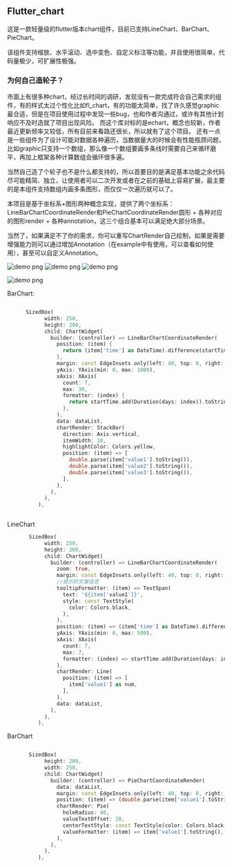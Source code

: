 
## Flutter_chart

这是一款轻量级的flutter版本chart组件，目前已支持LineChart、BarChart、PieChart。

该组件支持缩放、水平滚动、选中变色、自定义标注等功能，并且使用很简单，代码量极少，可扩展性极强。

### 为何自己造轮子？
市面上有很多种chart，经过长时间的调研，发现没有一款完成符合自己需求的组件，有的样式太过个性化比如fl_chart，有的功能太简单，找了许久感觉graphic最合适，但是在项目使用过程中发现一些bug，也和作者沟通过，或许有其他计划响应不及时造就了项目出现风险。
而这个库对标的是echart，概念也较新，作者最近更新频率又较低，所有目前来看路还很长，所以就有了这个项目。
还有一点是一些组件为了设计可能对数据各种遍历，当数据量大的时候会有性能瓶颈问题，比如graphic只支持一个数组，那么像一个数组要画多条线时需要自己来循环磨平，再加上框架各种计算数组会循环很多遍。

当然自己造了个轮子也不是什么都支持的，所以首要目的是满足基本功能之余代码尽可能精简、独立，让使用者可以二次开发或者在之前的基础上容易扩展，最主要的是本组件支持数组内画多条图形，而仅仅一次遍历就可以了。


本项目是基于坐标系+图形两种概念实现，提供了两个坐标系：LineBarChartCoordinateRender和PieChartCoordinateRender圆形 + 各种对应的图形render + 各种annotation，这三个组合基本可以满足绝大部分场景。

当然了，如果满足不了你的需求，你可以重写ChartRender自己绘制，如果是需要增强能力则可以通过增加Annotation（在example中有使用，可以查看如何使用），甚至可以自定义Annotation。

![demo png](1.gif "demo")
![demo png](2.gif "demo")
![demo png](3.gif "demo")

![demo png](1.png "demo")

BarChart:
```dart

      SizedBox(
            width: 250,
            height: 200,
            child: ChartWidget(
              builder: (controller) => LineBarChartCoordinateRender(
                position: (item) {
                  return (item['time'] as DateTime).difference(startTime).inMilliseconds / (24 * 60 * 60 * 1000);
                },
                margin: const EdgeInsets.only(left: 40, top: 0, right: 0, bottom: 30),
                yAxis: YAxis(min: 0, max: 1000),
                xAxis: XAxis(
                  count: 7,
                  max: 30,
                  formatter: (index) {
                    return startTime.add(Duration(days: index)).toStringWithFormat(format: 'dd');
                  },
                ),
                data: dataList,
                chartRender: StackBar(
                  direction: Axis.vertical,
                  itemWidth: 10,
                  highlightColor: Colors.yellow,
                  position: (item) => [
                    double.parse(item['value1'].toString()),
                    double.parse(item['value2'].toString()),
                    double.parse(item['value3'].toString()),
                  ],
                ),
              ),
            ),
          ),
      

```

LineChart

```dart
       SizedBox(
            width: 250,
            height: 200,
            child: ChartWidget(
              builder: (controller) => LineBarChartCoordinateRender(
                zoom: true,
                margin: const EdgeInsets.only(left: 40, top: 0, right: 0, bottom: 30),
                //提示的文案信息
                tooltipFormatter: (item) => TextSpan(
                  text: '${item['value1']}',
                  style: const TextStyle(
                    color: Colors.black,
                  ),
                ),
                position: (item) => (item['time'] as DateTime).difference(startTime).inMilliseconds / (24 * 60 * 60 * 1000),
                yAxis: YAxis(min: 0, max: 500),
                xAxis: XAxis(
                  count: 7,
                  max: 7,
                  formatter: (index) => startTime.add(Duration(days: index)).toStringWithFormat(format: 'dd'),
                ),
                chartRender: Line(
                  position: (item) => [
                    item['value1'] as num,
                  ],
                ),
                data: dataList,
              ),
            ),
          ),

```

BarChart

```dart

       SizedBox(
            height: 200,
            width: 250,
            child: ChartWidget(
              builder: (controller) => PieChartCoordinateRender(
                data: dataList,
                margin: const EdgeInsets.only(left: 40, top: 0, right: 0, bottom: 10),
                position: (item) => (double.parse(item['value1'].toString())),
                chartRender: Pie(
                  holeRadius: 40,
                  valueTextOffset: 20,
                  centerTextStyle: const TextStyle(color: Colors.black, fontSize: 16, fontWeight: FontWeight.bold),
                  valueFormatter: (item) => item['value1'].toString(),
                ),
              ),
            ),
          ),

```
